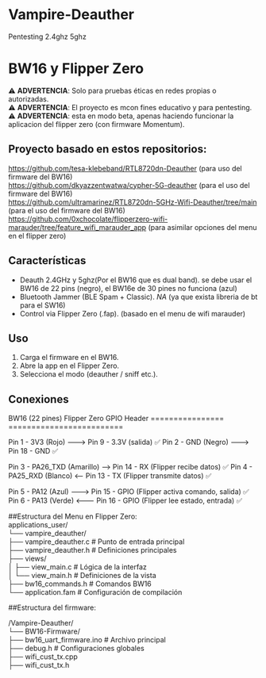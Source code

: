 # Vampire-Deauther
Pentesting 2.4ghz 5ghz
# BW16 y Flipper Zero
⚠️ **ADVERTENCIA**: Solo para pruebas éticas en redes propias o autorizadas.  
⚠️ **ADVERTENCIA**: El proyecto es mcon fines educativo y para pentesting.  
⚠️ **ADVERTENCIA**: esta en modo beta, apenas haciendo funcionar la aplicacion del flipper zero (con firmware Momentum).  

## Proyecto basado en estos repositorios:
https://github.com/tesa-klebeband/RTL8720dn-Deauther (para uso del firmware del BW16)  
https://github.com/dkyazzentwatwa/cypher-5G-deauther (para el uso del firmware del BW16)  
https://github.com/ultramarinez/RTL8720dn-5GHz-Wifi-Deauther/tree/main (para el uso del firmware del BW16)  
https://github.com/0xchocolate/flipperzero-wifi-marauder/tree/feature_wifi_marauder_app (para asimilar opciones del menu en el flipper zero)

## Características  
- Deauth 2.4GHz y 5ghz(Por el BW16 que es dual band).  se debe usar el BW16 de 22 pins (negro), el BW16e de 30 pines no funciona (azul)  
- Bluetooth Jammer (BLE Spam + Classic). _NA_ (ya que exista libreria de bt para el SW16)  
- Control via Flipper Zero (.fap).  (basado en el menu de wifi marauder)  

## Uso  
1. Carga el firmware en el BW16.  
2. Abre la app en el Flipper Zero.  
3. Selecciona el modo (deauther / sniff etc.).

## Conexiones
BW16 (22 pines)                Flipper Zero GPIO Header
================              =========================

Pin 1  - 3V3   (Rojo)     --->   Pin 9   - 3.3V (salida) ✅
Pin 2  - GND   (Negro)    --->   Pin 18  - GND ✅

Pin 3  - PA26_TXD (Amarillo) --> Pin 14  - RX (Flipper recibe datos) ✅
Pin 4  - PA25_RXD (Blanco)   <-- Pin 13  - TX (Flipper transmite datos) ✅

Pin 5  - PA12 (Azul)      --->   Pin 15  - GPIO (Flipper activa comando, salida) ✅
Pin 6  - PA13 (Verde)     <---   Pin 16  - GPIO (Flipper lee estado, entrada) ✅


##Estructura del Menu en Flipper Zero:  
applications_user/  
└── vampire_deauther/  
    ├── vampire_deauther.c    # Punto de entrada principal  
    ├── vampire_deauther.h    # Definiciones principales  
    ├── views/  
    │   ├── view_main.c       # Lógica de la interfaz  
    │   └── view_main.h       # Definiciones de la vista  
    ├── bw16_commands.h       # Comandos BW16  
    └── application.fam       # Configuración de compilación  
    
  

    
##Estructura del firmware:

/Vampire-Deauther/  
└── BW16-Firmware/  
    ├── bw16_uart_firmware.ino        # Archivo principal  
    ├── debug.h                   # Configuraciones globales  
    ├── wifi_cust_tx.cpp  
    ├── wifi_cust_tx.h  
    
